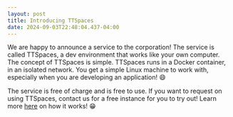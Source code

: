 ```yaml
---
layout: post
title: Introducing TTSpaces
date: 2024-09-03T22:48:04.437-04:00
---
```

We are happy to announce a service to the corporation! The service is called TTSpaces, a dev environment that works like your own computer. The concept of TTSpaces is simple. TTSpaces runs in a Docker container, in an isolated network. You get a simple Linux machine to work with, especially when you are developing an application! 😄

The service is free of charge and is free to use. If you want to request on using TTSpaces, contact us for a free instance for you to try out! Learn more [here](https://ttnrtsite.me/services/ttspaces) on how it works! 😁